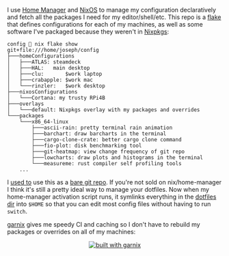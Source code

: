 I use [Home Manager](https://nixos.wiki/wiki/Home_Manager) and [NixOS](https://nixos.org) to manage my configuration declaratively and fetch all the packages I need for my editor/shell/etc. This repo is a [flake](https://nixos.wiki/wiki/Flakes) that defines configurations for each of my machines, as well as some software I've packaged because they weren't in [Nixpkgs](https://search.nixos.org/packages):

```
config 🍍 nix flake show
git+file:///home/joseph/config
├───homeConfigurations
│   ├───ATLAS: steamdeck
│   ├───HAL:   main desktop
│   ├───clu:       $work laptop
│   ├───crabapple: $work mac
│   └───rinzler:   $work desktop
├───nixosConfigurations
│   └───Cortana: my trusty RPi4B
├───overlays
│   └───default: Nixpkgs overlay with my packages and overrides
└───packages
    └───x86_64-linux
        ├───ascii-rain: pretty terminal rain animation
        ├───barchart: draw barcharts in the terminal
        ├───cargo-clone-crate: better cargo clone command
        ├───fio-plot: disk benchmarking tool
        ├───git-heatmap: view change frequency of git repo
        ├───lowcharts: draw plots and histograms in the terminal
        └───measureme: rust compiler self profiling tools
    ...
```

I [used to](https://github.com/P1n3appl3/config/tree/cd6d498014) use this as a [bare git repo](https://www.atlassian.com/git/tutorials/dotfiles). If you're not sold on nix/home-manager I think it's still a pretty ideal way to manage your dotfiles. Now when my home-manager activation script runs, it symlinks everything in the [dotfiles dir](dotfiles) into `$HOME` so that you can edit most config files without having to run `switch`.

[garnix](https://garnix.io) gives me speedy CI and caching so I don't have to rebuild my packages or overrides on all of my machines:

<div align="center"><a href="https://garnix.io"><img alt="built with garnix" src="https://img.shields.io/endpoint.svg?url=https%3A%2F%2Fgarnix.io%2Fapi%2Fbadges%2FP1n3appl3%2Fconfig"></a></div>

